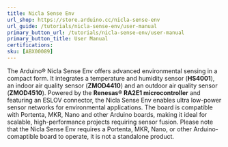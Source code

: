 ```yaml
---
title: Nicla Sense Env
url_shop: https://store.arduino.cc/nicla-sense-env
url_guide: /tutorials/nicla-sense-env/user-manual
primary_button_url: /tutorials/nicla-sense-env/user-manual
primary_button_title: User Manual
certifications:
sku: [ABX00089]
---
```


The Arduino® Nicla Sense Env offers advanced environmental sensing in a compact form. It integrates a temperature and humidity sensor (**HS4001**), an indoor air quality sensor (**ZMOD4410**) and an outdoor air quality sensor (**ZMOD4510**). Powered by the **Renesas® RA2E1 microcontroller** and featuring an ESLOV connector, the Nicla Sense Env enables ultra low-power sensor networks for environmental applications. The board is compatible with Portenta, MKR, Nano and other Arduino boards, making it ideal for scalable, high-performance projects requiring sensor fusion. Please note that the Nicla Sense Env requires a Portenta, MKR, Nano, or other Arduino-comaptible board to operate, it is not a standalone product.